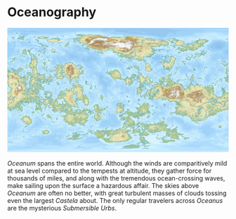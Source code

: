 # Oceanography

![World image](images/ahstat.jpg)

[comment]: <> (Credit for image to <https://ahstat.github.io>)

*Oceanum* spans the entire world. Although the winds are comparitively mild at sea level compared to the tempests at altitude, they gather force for thousands of miles, and along with the tremendous ocean-crossing waves, make sailing upon the surface a hazardous affair. The skies above *Oceanum* are often no better, with great turbulent masses of clouds tossing even the largest *Castela* about. The only regular travelers across *Oceanus* are the mysterious *Submersible Urbs*.